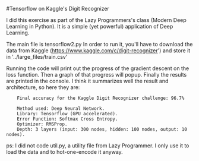 #Tensorflow on Kaggle's Digit Recognizer

I did this exercise as part of the Lazy Programmers's class (Modern Deep Learning in Python).
It is a simple (yet powerful) application of Deep Learning.

The main file is tensorflow2.py
In order to run it, you'll have to download the data from Kaggle
(https://www.kaggle.com/c/digit-recognizer')
and store it in '../large_files/train.csv'

Running the code will print out the progress of the gradient descent on the loss function.
Then a graph of that progress will popup.
Finally the results are printed in the console. I think it summarizes well the result and architecture, so here they are:

        Final accuracy for the Kaggle Digit Recognizer challenge: 96.7%
        
        Method used: Deep Neural Network.
        Library: Tensorflow (GPU accelerated).
        Error Function: Softmax Cross Entropy.
        Optimizer: RMSProp.
        Depth: 3 layers (input: 300 nodes, hidden: 100 nodes, output: 10 nodes).

ps: I did not code util.py, a utility file from Lazy Programmer. 
I only use it to load the data and to hot-one-encode it anyway.